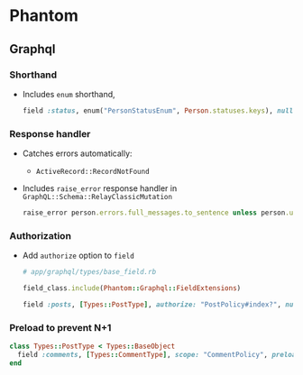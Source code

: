 # Phantom

## Graphql

### Shorthand

- Includes `enum` shorthand,

  ```rb
  field :status, enum("PersonStatusEnum", Person.statuses.keys), null: false
  ```

### Response handler

- Catches errors automatically:

  - `ActiveRecord::RecordNotFound`

- Includes `raise_error` response handler in `GraphQL::Schema::RelayClassicMutation`

  ```rb
  raise_error person.errors.full_messages.to_sentence unless person.update(status: :active)
  ```

### Authorization

- Add `authorize` option to `field`

  ```rb
  # app/graphql/types/base_field.rb

  field_class.include(Phantom::Graphql::FieldExtensions)
  ```

  ```rb
  field :posts, [Types::PostType], authorize: "PostPolicy#index?", null: false
  ```

### Preload to prevent N+1

  ```rb
  class Types::PostType < Types::BaseObject
    field :comments, [Types::CommentType], scope: "CommentPolicy", preload: :comments, null: false
  end
  ```
